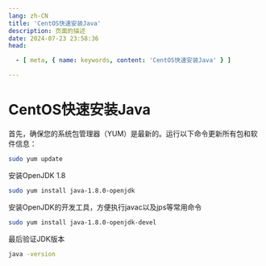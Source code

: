 ```yaml
---
lang: zh-CN
title: 'CentOS快速安装Java'
description: 页面的描述
date: 2024-07-23 23:58:36
head:

  - [ meta, { name: keywords, content: 'CentOS快速安装Java' } ]

---
```


# CentOS快速安装Java

首先，确保您的系统包管理器（YUM）是最新的。运行以下命令更新所有包和软件信息：

```bash
sudo yum update
```

安装OpenJDK 1.8

```bash
sudo yum install java-1.8.0-openjdk
```

安装OpenJDK的开发工具，方便执行javac以及jps等常用命令

```bash
sudo yum install java-1.8.0-openjdk-devel
```

最后验证JDK版本

```bash
java -version
```

<Comment></Comment>
